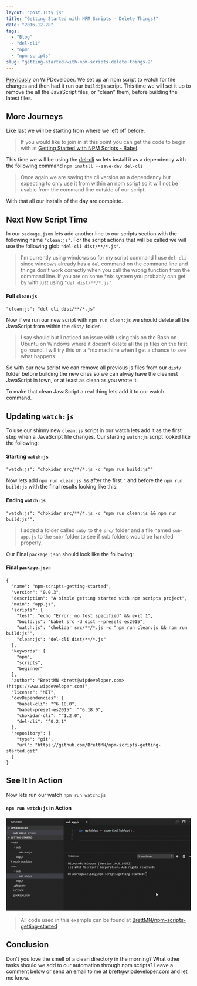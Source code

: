 ```yaml
---
layout: "post.11ty.js"
title: "Getting Started with NPM Scripts - Delete Things!"
date: "2016-12-28"
tags: 
  - "Blog"
  - "del-cli"
  - "npm"
  - "npm scripts"
slug: "getting-started-with-npm-scripts-delete-things-2"
---
```


[Previously](/2016/12/06/getting-started-with-npm-scripts-watch/) on WIPDeveloper. We set up an npm script to watch for file changes and then had it run our `build:js` script. This time we will set it up to remove the all the JavaScript files, or "clean" them, before building the latest files.

## More Journeys

Like last we will be starting from where we left off before.

> If you would like to join in at this point you can get the code to begin with at [Getting Started with NPM Scripts - Babel](https://github.com/BrettMN/npm-scripts-getting-started/releases/tag/post02).

This time we will be using the [del-cli](https://www.npmjs.com/package/del-cli) so lets install it as a dependency with the following command `npm install --save-dev del-cli`

> Once again we are saving the cli version as a dependency but expecting to only use it from within an npm script so it will not be usable from the command line outside of our script.

With that all our installs of the day are complete.

## Next New Script Time

In our `package.json` lets add another line to our scripts section with the following name `"clean:js"`. For the script actions that will be called we will use the following glob `"del-cli dist/**/*.js"`.

> I'm currently using windows so for my script command I use `del-cli` since windows already has a `del` command on the command line and things don't work correctly when you call the wrong function from the command line. If you are on some \*nix system you probably can get by with just using `"del dist/**/*.js"`

#### Full `clean:js`

```
"clean:js": "del-cli dist/**/*.js"
```

Now if we run our new script with `npm run clean:js` we should delete all the JavaScript from within the `dist/` folder.

> I say should but I noticed an issue with using this on the Bash on Ubuntu on Windows where it doesn't delete all the js files on the first go round. I will try this on a \*nix machine when I get a chance to see what happens.

So with our new script we can remove all previous js files from our `dist/` folder before building the new ones so we can alway have the cleanest JavaScript in town, or at least as clean as you wrote it.

To make that clean JavaScript a real thing lets add it to our watch command.

## Updating `watch:js`

To use our shinny new `clean:js` script in our watch lets add it as the first step when a JavaScript file changes. Our starting `watch:js` script looked like the following:

#### Starting `watch:js`

```
"watch:js": "chokidar src/**/*.js -c "npm run build:js""
```

Now lets add `npm run clean:js &&` after the first `"` and before the `npm run build:js` with the final results looking like this:

#### Ending `watch:js`

```
"watch:js": "chokidar src/**/*.js -c "npm run clean:js && npm run build:js"",
```

> I added a folder called `sub/` to the `src/` folder and a file named `sub-app.js` to the `sub/` folder to see if sub folders would be handled properly.

Our Final `package.json` should look like the following:

#### Final `package.json`

```
{
  "name": "npm-scripts-getting-started",
  "version": "0.0.3",
  "description": "A simple getting started with npm scripts project",
  "main": "app.js",
  "scripts": {
    "test": "echo "Error: no test specified" && exit 1",
    "build:js": "babel src -d dist --presets es2015",
    "watch:js": "chokidar src/**/*.js -c "npm run clean:js && npm run build:js"",
    "clean:js": "del-cli dist/**/*.js"
  },
  "keywords": [
    "npm",
    "scripts",
    "beginner"
  ],
  "author": "BrettMN <brett@wipdeveloper.com> (https://www.wipdeveloper.com)",
  "license": "MIT",
  "devDependencies": {
    "babel-cli": "^6.18.0",
    "babel-preset-es2015": "^6.18.0",
    "chokidar-cli": "^1.2.0",
    "del-cli": "^0.2.1"
  },
  "repository": {
    "type": "git",
    "url": "https://github.com/BrettMN/npm-scripts-getting-started.git"
  }
}
```

## See It In Action

Now lets run our watch `npm run watch:js`

#### `npm run watch:js` in Action

![npm run watch:js](images/npm-scripts-del1.gif)

> All code used in this example can be found at [BrettMN/npm-scripts-getting-started](https://github.com/BrettMN/npm-scripts-getting-started)

## Conclusion

Don't you love the smell of a clean directory in the morning? What other tasks should we add to our automation through npm scripts? Leave a comment below or send an email to me at [brett@wipdeveloper.com](mailto:brett@wipdeveloper.com) and let me know.
